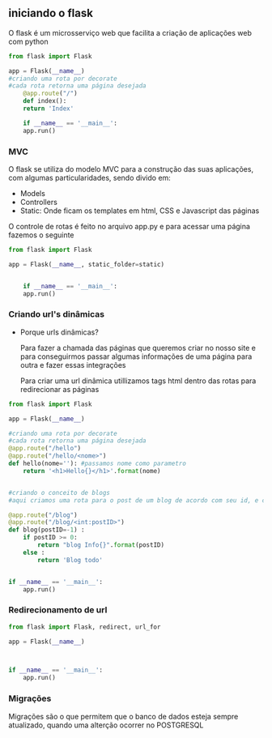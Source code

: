 ## iniciando o flask 

<p>O flask é um microsserviço web que facilita a criação de aplicações web com python</p>

```python 
from flask import Flask 

app = Flask(__name__)
#criando uma rota por decorate 
#cada rota retorna uma página desejada
    @app.route("/")
    def index():
    return 'Index'

    if __name__ == '__main__':
    app.run()

```


### MVC 
<p>O flask se utiliza do modelo MVC para a construção das suas aplicações, com algumas particularidades, sendo divido em:</p>

- Models
- Controllers 
- Static: Onde ficam os templates em html, CSS e Javascript das páginas 

<p>O controle de rotas é feito no arquivo app.py e para acessar uma página fazemos o seguinte</p>

```python 
from flask import Flask 

app = Flask(__name__, static_folder=static)


    if __name__ == '__main__':
    app.run()

```


### Criando url's dinâmicas

- Porque urls dinâmicas?
    <p>Para fazer a chamada das páginas que queremos criar no nosso site e para conseguirmos passar algumas informações de uma página para outra e fazer essas integrações</p>

    <p>Para criar uma url dinâmica utillizamos tags html dentro das rotas para redirecionar as páginas</p>

```python 
from flask import Flask 

app = Flask(__name__)

#criando uma rota por decorate 
#cada rota retorna uma página desejada
@app.route("/hello")
@app.route("/hello/<nome>")
def hello(nome=''): #passamos nome como parametro
    return '<h1>Hello{}</h1>'.format(nome)


#criando o conceito de blogs 
#aqui criamos uma rota para o post de um blog de acordo com seu id, e caso não seja passado nenhum post retornamos o blog completo 

@app.route("/blog")
@app.route("/blog/<int:postID>")
def blog(postID=-1) :
    if postID >= 0:
        return "blog Info{}".format(postID)
    else :
        return 'Blog todo'


if __name__ == '__main__':
    app.run()

```

### Redirecionamento de url 

<p></p>

```python 
from flask import Flask, redirect, url_for

app = Flask(__name__)



if __name__ == '__main__':
    app.run()

```

### Migrações
<p>Migrações são o que permitem que o banco de dados esteja sempre atualizado, quando uma alterção
ocorrer no POSTGRESQL </p>